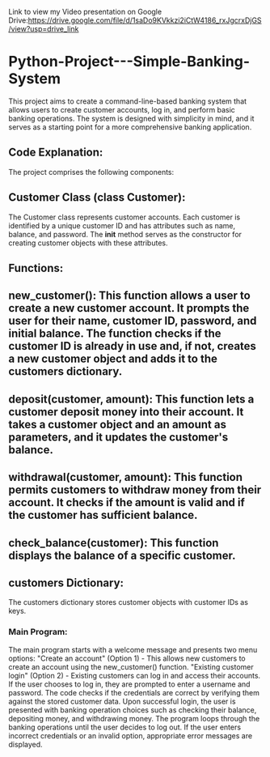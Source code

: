 Link to view my Video presentation on Google Drive:https://drive.google.com/file/d/1saDo9KVkkzi2iCtW4186_rxJgcrxDjGS/view?usp=drive_link



# Python-Project---Simple-Banking-System
 This project aims to create a command-line-based banking system that allows users to create customer accounts, log in, and perform basic banking operations. The system is designed with simplicity in mind, and it serves as a starting point for a more comprehensive banking application.
## Code Explanation:
The project comprises the following components:
## Customer Class (class Customer):
The Customer class represents customer accounts. Each customer is identified by a unique customer ID and has attributes such as name, balance, and password. The __init__ method serves as the constructor for creating customer objects with these attributes.
## Functions:
## new_customer(): This function allows a user to create a new customer account. It prompts the user for their name, customer ID, password, and initial balance. The function checks if the customer ID is already in use and, if not, creates a new customer object and adds it to the customers dictionary.
## deposit(customer, amount): This function lets a customer deposit money into their account. It takes a customer object and an amount as parameters, and it updates the customer's balance.
## withdrawal(customer, amount): This function permits customers to withdraw money from their account. It checks if the amount is valid and if the customer has sufficient balance.
## check_balance(customer): This function displays the balance of a specific customer.
## customers Dictionary:
The customers dictionary stores customer objects with customer IDs as keys. 
### Main Program:
The main program starts with a welcome message and presents two menu options:
"Create an account" (Option 1) - This allows new customers to create an account using the new_customer() function.
"Existing customer login" (Option 2) - Existing customers can log in and access their accounts.
If the user chooses to log in, they are prompted to enter a username and password. The code checks if the credentials are correct by verifying them against the stored customer data.
Upon successful login, the user is presented with banking operation choices such as checking their balance, depositing money, and withdrawing money.
The program loops through the banking operations until the user decides to log out.
If the user enters incorrect credentials or an invalid option, appropriate error messages are displayed.


